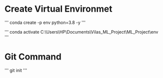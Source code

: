 # Create Virtual Environmet

'''
conda create -p env python=3.8 -y
'''

'''
conda activate C:\Users\HP\Documents\Vilas_ML_Project\ML_Project\env
'''

# Git Command

'''
git init
'''